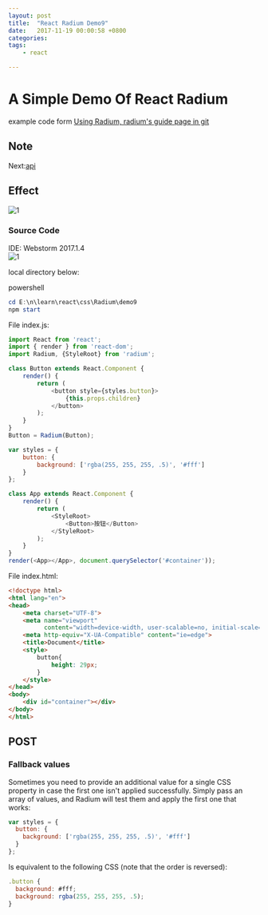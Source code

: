 ```yaml
---
layout: post
title:  "React Radium Demo9"
date:   2017-11-19 00:00:58 +0800
categories:  
tags: 
    - react 

---
```


#  A Simple Demo Of React Radium #


example code form [Using Radium, radium's guide page in git](https://github.com/FormidableLabs/radium/tree/master/docs/guides)


## Note ##
Next:[api](https://github.com/FormidableLabs/radium/tree/master/docs/api)

## Effect ##

![1](https://i.imgur.com/rmqoBRs.gif)    


### Source Code ###
IDE: Webstorm 2017.1.4  
![1](https://i.imgur.com/N6xJG3h.png)  

local directory below:

powershell
```powershell
cd E:\n\learn\react\css\Radium\demo9
npm start
```

File index.js:

```javascript 
import React from 'react';
import { render } from 'react-dom';
import Radium, {StyleRoot} from 'radium';

class Button extends React.Component {
    render() {
        return (
            <button style={styles.button}>
                {this.props.children}
            </button>
        );
    }
}
Button = Radium(Button);

var styles = {
    button: {
        background: ['rgba(255, 255, 255, .5)', '#fff']
    }
};

class App extends React.Component {
    render() {
        return (
            <StyleRoot>
                <Button>按钮</Button>
            </StyleRoot>
        );
    }
}
render(<App></App>, document.querySelector('#container'));
```

File index.html:
```html
<!doctype html>
<html lang="en">
<head>
    <meta charset="UTF-8">
    <meta name="viewport"
          content="width=device-width, user-scalable=no, initial-scale=1.0, maximum-scale=1.0, minimum-scale=1.0">
    <meta http-equiv="X-UA-Compatible" content="ie=edge">
    <title>Document</title>
    <style>
        button{ 
            height: 29px;
        }
    </style>
</head>
<body>
    <div id="container"></div>
</body>
</html>
```

## POST ##   
### Fallback values ###
Sometimes you need to provide an additional value for a single CSS property in case the first one isn't applied successfully. Simply pass an array of values, and Radium will test them and apply the first one that works:

```javascript
var styles = {
  button: {
    background: ['rgba(255, 255, 255, .5)', '#fff']
  }
};
```
Is equivalent to the following CSS (note that the order is reversed):

```javascript
.button {
  background: #fff;
  background: rgba(255, 255, 255, .5);
}
```
### <Style> component ###
Want to add a style selector within your component? Need to pass properties to the html and body elements or group selectors (e.g. h1, h2, h3) that share properties? Radium has you covered with the <Style /> component - read how to use it [here](https://github.com/FormidableLabs/radium/tree/master/docs/api#style-component).

